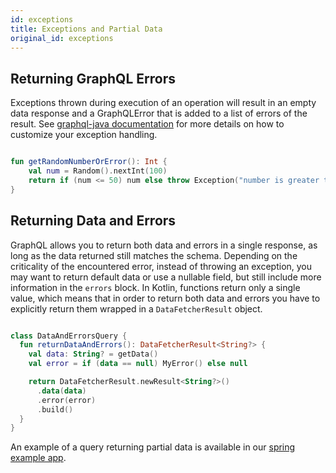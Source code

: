 ```yaml
---
id: exceptions
title: Exceptions and Partial Data
original_id: exceptions
---
```

## Returning GraphQL Errors

Exceptions thrown during execution of an operation will result in an empty data response and a GraphQLError that is added to a list of errors of the result.
See [graphql-java documentation](https://www.graphql-java.com/documentation/v14/execution/) for more details on how to customize your exception handling.

```kotlin

fun getRandomNumberOrError(): Int {
    val num = Random().nextInt(100)
    return if (num <= 50) num else throw Exception("number is greater than 50")
}

```

## Returning Data and Errors

GraphQL allows you to return both data and errors in a single response, as long as the data returned still matches the schema. Depending on the criticality of the encountered error, instead of throwing an exception, you may want to return
default data or use a nullable field, but still include more information in the `errors` block. In Kotlin, functions return only a single value, which means that in order to return both data
and errors you have to explicitly return them wrapped in a `DataFetcherResult` object.

```kotlin

class DataAndErrorsQuery {
  fun returnDataAndErrors(): DataFetcherResult<String?> {
    val data: String? = getData()
    val error = if (data == null) MyError() else null

    return DataFetcherResult.newResult<String?>()
      .data(data)
      .error(error)
      .build()
  }
}

```

An example of a query returning partial data is available in our [spring example app](https://github.com/ExpediaGroup/graphql-kotlin/blob/3.x.x/examples/spring/src/main/kotlin/com/expediagroup/graphql/examples/query/DataAndErrorsQuery.kt).
